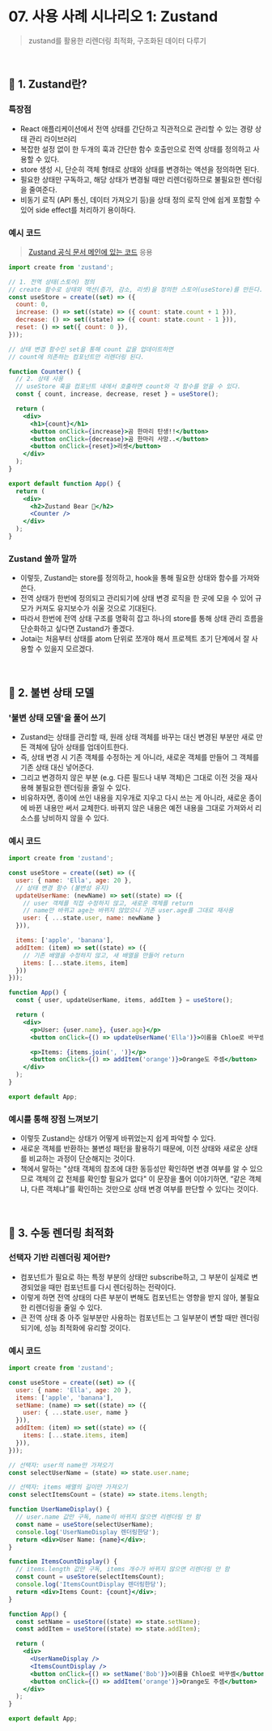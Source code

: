 # 07. 사용 사례 시나리오 1: Zustand

> zustand를 활용한 리렌더링 최적화, 구조화된 데이터 다루기

<br/>

## 🔖 1. Zustand란?

### 특장점

- React 애플리케이션에서 전역 상태를 간단하고 직관적으로 관리할 수 있는 경량 상태 관리 라이브러리
- 복잡한 설정 없이 한 두개의 훅과 간단한 함수 호출만으로 전역 상태를 정의하고 사용할 수 있다.
- store 생성 시, 단순히 객체 형태로 상태와 상태를 변경하는 액션을 정의하면 된다.
- 필요한 상태만 구독하고, 해당 상태가 변경될 때만 리렌더링하므로 불필요한 렌더링을 줄여준다.
- 비동기 로직 (API 통신, 데이터 가져오기 등)을 상태 정의 로직 안에 쉽게 포함할 수 있어 side effect를 처리하기 용이하다.

### 예시 코드

> [Zustand 공식 문서 메인에 있는 코드](https://zustand-demo.pmnd.rs/) 응용

```jsx
import create from 'zustand';

// 1. 전역 상태(스토어) 정의
// create 함수로 상태와 액션(증가, 감소, 리셋)을 정의한 스토어(useStore)를 만든다.
const useStore = create((set) => ({
  count: 0,
  increase: () => set((state) => ({ count: state.count + 1 })),
  decrease: () => set((state) => ({ count: state.count - 1 })),
  reset: () => set({ count: 0 }),
}));

// 상태 변경 함수인 set을 통해 count 값을 업데이트하면
// count에 의존하는 컴포넌트만 리렌더링 된다.

function Counter() {
  // 2. 상태 사용
  // useStore 훅을 컴포넌트 내에서 호출하면 count와 각 함수를 얻을 수 있다.
  const { count, increase, decrease, reset } = useStore();

  return (
    <div>
      <h1>{count}</h1>
      <button onClick={increase}>곰 한마리 탄생!!</button>
      <button onClick={decrease}>곰 한마리 사망..</button>
      <button onClick={reset}>리셋</button>
    </div>
  );
}

export default function App() {
  return (
    <div>
      <h2>Zustand Bear 🐻</h2>
      <Counter />
    </div>
  );
}
```

### Zustand 쓸까 말까

- 이렇듯, Zustand는 store를 정의하고, hook을 통해 필요한 상태와 함수를 가져와 쓴다.
- 전역 상태가 한번에 정의되고 관리되기에 상태 변경 로직을 한 곳에 모을 수 있어 규모가 커져도 유지보수가 쉬울 것으로 기대된다.
- 따라서 한번에 전역 상태 구조를 명확히 잡고 하나의 store를 통해 상태 관리 흐름을 단순화하고 싶다면 Zustand가 좋겠다.
- Jotai는 처음부터 상태를 atom 단위로 쪼개야 해서 프로젝트 초기 단계에서 잘 사용할 수 있을지 모르겠다.

<br/>

## 🔖 2. 불변 상태 모델

### '불변 상태 모델'을 풀어 쓰기

- Zustand는 상태를 관리할 때, 원래 상태 객체를 바꾸는 대신 변경된 부분만 새로 만든 객체에 담아 상태를 업데이트한다.
- 즉, 상태 변경 시 기존 객체를 수정하는 게 아니라, 새로운 객체를 만들어 그 객체를 기존 상태 대신 넣어준다.
- 그리고 변경하지 않은 부분 (e.g. 다른 필드나 내부 객체)은 그대로 이전 것을 재사용해 불필요한 렌더링을 줄일 수 있다.
- 비유하자면, 종이에 쓰인 내용을 지우개로 지우고 다시 쓰는 게 아니라, 새로운 종이에 바뀐 내용만 써서 교체한다. 바뀌지 않은 내용은 예전 내용을 그대로 가져와서 리소스를 낭비하지 않을 수 있다.

### 예시 코드

```jsx
import create from 'zustand';

const useStore = create((set) => ({
  user: { name: 'Ella', age: 20 },
  // 상태 변경 함수 (불변성 유지)
  updateUserName: (newName) => set((state) => ({
    // user 객체를 직접 수정하지 않고, 새로운 객체를 return
    // name만 바뀌고 age는 바뀌지 않았으니 기존 user.age를 그대로 재사용
    user: { ...state.user, name: newName }
  })),

  items: ['apple', 'banana'],
  addItem: (item) => set((state) => ({
    // 기존 배열을 수정하지 않고, 새 배열을 만들어 return
    items: [...state.items, item]
  }))
}));

function App() {
  const { user, updateUserName, items, addItem } = useStore();

  return (
    <div>
      <p>User: {user.name}, {user.age}</p>
      <button onClick={() => updateUserName('Ella')}>이름을 Chloe로 바꾸셈</button>

      <p>Items: {items.join(', ')}</p>
      <button onClick={() => addItem('orange')}>Orange도 주셈</button>
    </div>
  );
}

export default App;
```

### 예시를 통해 장점 느껴보기

- 이렇듯 Zustand는 상태가 어떻게 바뀌었는지 쉽게 파악할 수 있다.
- 새로운 객체를 반환하는 불변성 패턴을 활용하기 때문에, 이전 상태와 새로운 상태를 비교하는 과정이 단순해지는 것이다.
- 책에서 말하는 "상태 객체의 참조에 대한 동등성만 확인하면 변경 여부를 알 수 있으므로 객체의 값 전체를 확인할 필요가 없다" 이 문장을 풀어 이야기하면, “같은 객체냐, 다른 객체냐”를 확인하는 것만으로 상태 변경 여부를 판단할 수 있다는 것이다.

<br/>

## 🔖 3. 수동 렌더링 최적화

### 선택자 기반 리렌더링 제어란?

- 컴포넌트가 필요로 하는 특정 부분의 상태만 subscribe하고, 그 부분이 실제로 변경되었을 때만 컴포넌트를 다시 렌더링하는 전략이다.
- 이렇게 하면 전역 상태의 다른 부분이 변해도 컴포넌트는 영향을 받지 않아, 불필요한 리렌더링을 줄일 수 있다.
- 큰 전역 상태 중 아주 일부분만 사용하는 컴포넌트는 그 일부분이 변할 때만 렌더링되기에, 성능 최적화에 유리할 것이다.

### 예시 코드

```jsx
import create from 'zustand';

const useStore = create((set) => ({
  user: { name: 'Ella', age: 20 },
  items: ['apple', 'banana'],
  setName: (name) => set((state) => ({
    user: { ...state.user, name }
  })),
  addItem: (item) => set((state) => ({
    items: [...state.items, item]
  })),
}));

// 선택자: user의 name만 가져오기
const selectUserName = (state) => state.user.name;

// 선택자: items 배열의 길이만 가져오기
const selectItemsCount = (state) => state.items.length;

function UserNameDisplay() {
  // user.name 값만 구독, name이 바뀌지 않으면 리렌더링 안 함
  const name = useStore(selectUserName);
  console.log('UserNameDisplay 렌더링한당');
  return <div>User Name: {name}</div>;
}

function ItemsCountDisplay() {
  // items.length 값만 구독, items 개수가 바뀌지 않으면 리렌더링 안 함
  const count = useStore(selectItemsCount);
  console.log('ItemsCountDisplay 렌더링한당');
  return <div>Items Count: {count}</div>;
}

function App() {
  const setName = useStore((state) => state.setName);
  const addItem = useStore((state) => state.addItem);

  return (
    <div>
      <UserNameDisplay />
      <ItemsCountDisplay />
      <button onClick={() => setName('Bob')}>이름을 Chloe로 바꾸셈</button>
      <button onClick={() => addItem('orange')}>Orange도 주셈</button>
    </div>
  );
}

export default App;
```
